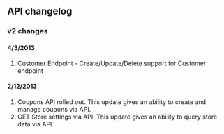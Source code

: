 ## API changelog

### v2 changes

#### 4/3/2013
1. Customer Endpoint - Create/Update/Delete support for Customer endpoint

#### 2/12/2013
1. Coupons API rolled out. This update gives an ability to create and manage coupons via API.
2. GET Store settings via API. This update gives an ability to query store data via API.

